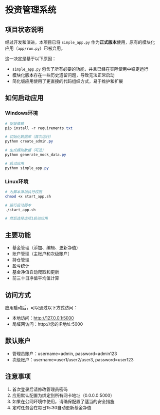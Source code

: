 # 投资管理系统

## 项目状态说明

经过开发和演进，本项目已将 `simple_app.py` 作为**正式版本**使用，原有的模块化应用（`app/run.py`）已被弃用。

这一决定是基于以下原因：
- `simple_app.py` 包含了所有必要的功能，并且已经在实际使用中稳定运行
- 模块化版本存在一些历史遗留问题，导致无法正常启动
- 简化版应用使用了更直接的代码组织方式，易于维护和扩展

## 如何启动应用

### Windows环境

```powershell
# 安装依赖
pip install -r requirements.txt

# 初始化数据库（首次运行）
python create_admin.py

# 生成模拟数据（可选）
python generate_mock_data.py

# 启动应用
python simple_app.py
```

### Linux环境

```bash
# 为脚本添加执行权限
chmod +x start_app.sh

# 运行启动脚本
./start_app.sh

# 然后选择选项1启动应用
```

## 主要功能

- 基金管理（添加、编辑、更新净值）
- 账户管理（主账户和次级账户）
- 持仓管理
- 盈亏统计
- 基金净值自动爬取和更新
- 前三十日净值平均值计算

## 访问方式

应用启动后，可以通过以下方式访问：
- 本地访问：http://127.0.0.1:5000
- 局域网访问：http://您的IP地址:5000

## 默认账户

- 管理员账户：username=admin, password=admin123
- 次级账户：username=user1/user2/user3, password=user123

## 注意事项

1. 首次登录后请修改管理员密码
2. 应用默认配置为绑定到所有网卡地址（0.0.0.0:5000）
3. 如果在公网环境中使用，请确保配置了适当的安全措施
4. 定时任务会在每日15:30自动更新基金净值